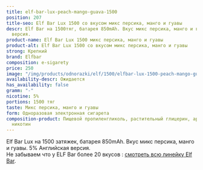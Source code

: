 ```yaml
---
title: elf-bar-lux-peach-mango-guava-1500
position: 207
title-seo: Elf Bar Lux 1500 со вкусом микс персика, манго и гуавы
descr: Elf Bar на 1500тяг, батарея 850mAh. Вкус микс персика, манго и гуавы. 5% Английская
  версия.
product-name: Elf Bar Lux 1500 микс персика, манго и гуавы
product-alt: Elf Bar Lux 1500 со вкусом микс персика, манго и гуавы
strong: Крепкий
brand: Elfbar
composition: e-sigarety
price: 250
image: "/img/products/odnorazki/elf/1500/elfbar-lux-1500-peach-mango-guava.jpg"
availability-descr: Ожидается
has_availability: false
gramm: "-"
nicotine: 5%
portions: 1500 тяг
taste: Микс персика, манго и гуавы
form: Одноразовая электронная сигарета
composition-product: Пищевой пропиленгликоль, растительный глицерин, ароматизатор,
  никотин
---
```


Elf Bar Lux на 1500 затяжек, батарея 850mAh. Вкус микс персика, манго и гуавы. 5% Английская версия.<br>
Не забываем что у ELF Bar более 20 вкусов : [смотреть всю линейку Elf Bar](/elfbar).